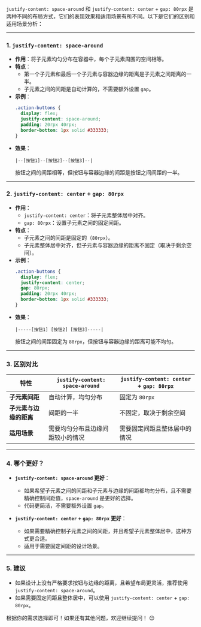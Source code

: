 `justify-content: space-around` 和 `justify-content: center` + `gap: 80rpx` 是两种不同的布局方式，它们的表现效果和适用场景有所不同。以下是它们的区别和适用场景分析：

---

### 1. **`justify-content: space-around`**
   - **作用**：将子元素均匀分布在容器中，每个子元素周围的空间相等。
   - **特点**：
     - 第一个子元素和最后一个子元素与容器边缘的距离是子元素之间距离的一半。
     - 子元素之间的间距是自动计算的，不需要额外设置 `gap`。
   - **示例**：
     ```css
     .action-buttons {
       display: flex;
       justify-content: space-around;
       padding: 20rpx 40rpx;
       border-bottom: 1px solid #333333;
     }
     ```
   - **效果**：
     ```
     |--[按钮1]--[按钮2]--[按钮3]--|
     ```
     按钮之间的间距相等，但按钮与容器边缘的间距是按钮之间间距的一半。

---

### 2. **`justify-content: center` + `gap: 80rpx`**
   - **作用**：
     - `justify-content: center`：将子元素整体居中对齐。
     - `gap: 80rpx`：设置子元素之间的固定间距。
   - **特点**：
     - 子元素之间的间距是固定的（`80rpx`）。
     - 子元素整体居中对齐，但子元素与容器边缘的距离不固定（取决于剩余空间）。
   - **示例**：
     ```css
     .action-buttons {
       display: flex;
       justify-content: center;
       gap: 80rpx;
       padding: 20rpx 40rpx;
       border-bottom: 1px solid #333333;
     }
     ```
   - **效果**：
     ```
     |-----[按钮1] [按钮2] [按钮3]-----|
     ```
     按钮之间的间距固定为 `80rpx`，但按钮与容器边缘的距离可能不均匀。

---

### 3. **区别对比**
| 特性                     | `justify-content: space-around`       | `justify-content: center` + `gap: 80rpx` |
|--------------------------|---------------------------------------|------------------------------------------|
| **子元素间距**           | 自动计算，均匀分布                   | 固定为 `80rpx`                           |
| **子元素与边缘的距离**   | 间距的一半                           | 不固定，取决于剩余空间                   |
| **适用场景**             | 需要均匀分布且边缘间距较小的情况     | 需要固定间距且整体居中的情况             |

---

### 4. **哪个更好？**
- **`justify-content: space-around` 更好**：
  - 如果希望子元素之间的间距和子元素与边缘的间距都均匀分布，且不需要精确控制间距值，`space-around` 是更好的选择。
  - 代码更简洁，不需要额外设置 `gap`。

- **`justify-content: center` + `gap: 80rpx` 更好**：
  - 如果需要精确控制子元素之间的间距，并且希望子元素整体居中，这种方式更合适。
  - 适用于需要固定间距的设计场景。

---

### 5. **建议**
- 如果设计上没有严格要求按钮与边缘的距离，且希望布局更灵活，推荐使用 `justify-content: space-around`。
- 如果需要固定间距且整体居中，可以使用 `justify-content: center` + `gap: 80rpx`。

根据你的需求选择即可！如果还有其他问题，欢迎继续提问！ 😊